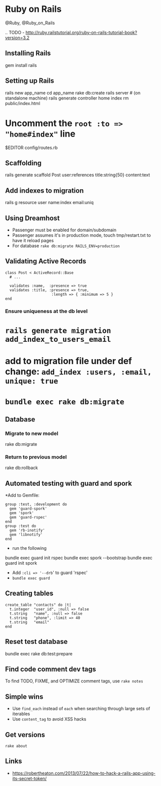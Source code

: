 # Ruby on Rails
@Ruby, @Ruby_on_Rails

.. TODO - <http://ruby.railstutorial.org/ruby-on-rails-tutorial-book?version=3.2>

Installing Rails
----------------



 gem install rails

Setting up Rails
----------------



 rails new app_name
 cd app_name
 rake db:create
 rails server # (on standalone machine)
 rails generate controller home index
 rm public/index.html
 # Uncomment the ``root :to => "home#index"`` line
 $EDITOR config/routes.rb

Scaffolding
-----------



 rails generate scaffold Post user:references title:string{50} content:text

Add indexes to migration
------------------------



 rails g resource user name:index email:uniq

Using Dreamhost
---------------


* Passenger must be enabled for domain/subdomain
* Passenger assumes it's in production mode, touch tmp/restart.txt to have it reload pages
* For database ``rake db:migrate RAILS_ENV=production``


Validating Active Records
-------------------------

	class Post < ActiveRecord::Base
	  # ...
	
	  validates :name,  :presence => true
	  validates :title, :presence => true,
	       				 :length => { :minimum => 5 }
	end

### Ensure uniqueness at the db level

# ``rails generate migration add_index_to_users_email``
# add to migration file under def change: ``add_index :users, :email, unique: true``
# ``bundle exec rake db:migrate``

Database
--------


### Migrate to new model



 rake db:migrate

### Return to previous model



 rake db:rollback

Automated testing with guard and spork
--------------------------------------

*Add to Gemfile:

	group :test, :development do
	  gem 'guard-spork'
	  gem 'spork'
	  gem 'guard-rspec'
	end
	group :test do
	  gem 'rb-inotify'
	  gem 'libnotify'
	end


* run the following



 bundle exec guard init rspec
 bundle exec spork --bootstrap
 bundle exec guard init spork


* Add ``:cli => '--drb``' to guard 'rspec'
* ``bundle exec guard``


Creating tables
---------------

	create_table "contacts" do |t|
	  t.integer  "user_id", :null => false
	  t.string   "name", :null => false
	  t.string   "phone", :limit => 40
	  t.string   "email"
	end

Reset test database
-------------------



 bundle exec rake db:test:prepare

Find code comment dev tags
--------------------------

To find TODO, FIXME, and OPTIMIZE comment tags, use ``rake notes``

Simple wins
-----------


* Use ``find_each`` instead of ``each`` when searching through large sets of iterables
* Use ``content_tag`` to avoid XSS hacks


Get versions
------------

``rake about``

Links
-----

* <https://robertheaton.com/2013/07/22/how-to-hack-a-rails-app-using-its-secret-token/>


